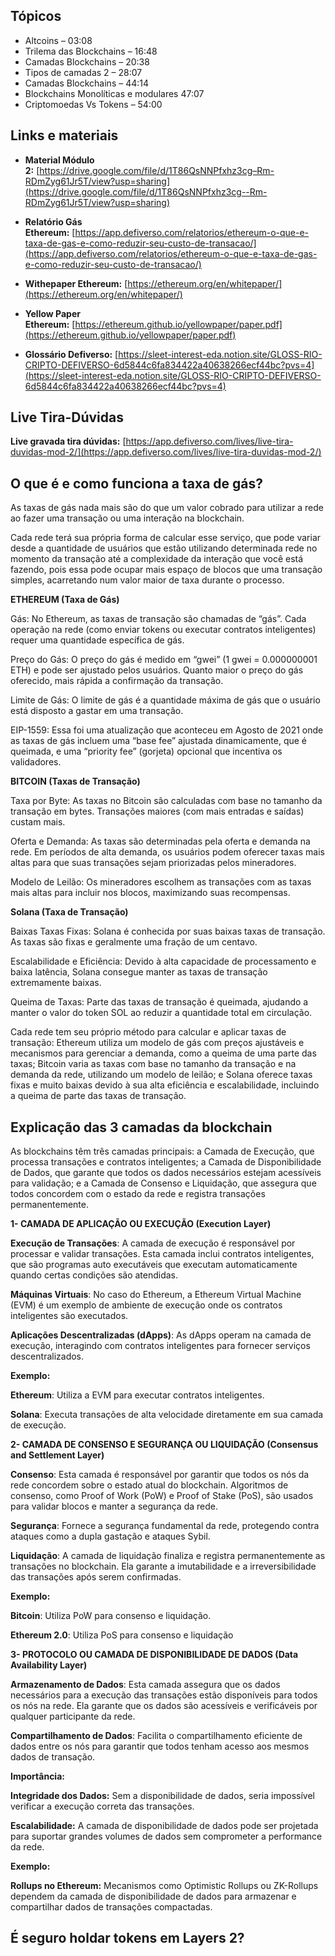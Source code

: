 ## Tópicos

- Altcoins – 03:08
- Trilema das Blockchains – 16:48
- Camadas Blockchains – 20:38
- Tipos de camadas 2 – 28:07
- Camadas Blockchains – 44:14
- Blockchains Monolíticas e modulares 47:07
- Criptomoedas Vs Tokens – 54:00

## Links e materiais

- **Material Módulo 2:** [https://drive.google.com/file/d/1T86QsNNPfxhz3cg–Rm-RDmZyg61Jr5T/view?usp=sharing](https://drive.google.com/file/d/1T86QsNNPfxhz3cg--Rm-RDmZyg61Jr5T/view?usp=sharing)
- **Relatório Gás Ethereum:** [https://app.defiverso.com/relatorios/ethereum-o-que-e-taxa-de-gas-e-como-reduzir-seu-custo-de-transacao/](https://app.defiverso.com/relatorios/ethereum-o-que-e-taxa-de-gas-e-como-reduzir-seu-custo-de-transacao/)

- **Withepaper Ethereum:** [https://ethereum.org/en/whitepaper/](https://ethereum.org/en/whitepaper/)
- **Yellow Paper Ethereum:** [https://ethereum.github.io/yellowpaper/paper.pdf](https://ethereum.github.io/yellowpaper/paper.pdf)
- **Glossário Defiverso:** [https://sleet-interest-eda.notion.site/GLOSS-RIO-CRIPTO-DEFIVERSO-6d5844c6fa834422a40638266ecf44bc?pvs=4](https://sleet-interest-eda.notion.site/GLOSS-RIO-CRIPTO-DEFIVERSO-6d5844c6fa834422a40638266ecf44bc?pvs=4)

## Live Tira-Dúvidas

**Live gravada tira dúvidas:** [https://app.defiverso.com/lives/live-tira-duvidas-mod-2/](https://app.defiverso.com/lives/live-tira-duvidas-mod-2/)

## O que é e como funciona a taxa de gás?

As taxas de gás nada mais são do que um valor cobrado para utilizar a rede ao fazer uma transação ou uma interação na blockchain.

Cada rede terá sua própria forma de calcular esse serviço, que pode variar desde a quantidade de usuários que estão utilizando determinada rede no momento da transação até a complexidade da interação que você está fazendo, pois essa pode ocupar mais espaço de blocos que uma transação simples, acarretando num valor maior de taxa durante o processo.

**ETHEREUM (Taxa de Gás)**

Gás: No Ethereum, as taxas de transação são chamadas de “gás”. Cada operação na rede (como enviar tokens ou executar contratos inteligentes) requer uma quantidade específica de gás.

Preço do Gás: O preço do gás é medido em “gwei” (1 gwei = 0.000000001 ETH) e pode ser ajustado pelos usuários. Quanto maior o preço do gás oferecido, mais rápida a confirmação da transação.

Limite de Gás: O limite de gás é a quantidade máxima de gás que o usuário está disposto a gastar em uma transação.

EIP-1559: Essa foi uma atualização que aconteceu em Agosto de 2021 onde as taxas de gás incluem uma “base fee” ajustada dinamicamente, que é queimada, e uma “priority fee” (gorjeta) opcional que incentiva os validadores.

**BITCOIN (Taxas de Transação)**

Taxa por Byte: As taxas no Bitcoin são calculadas com base no tamanho da transação em bytes. Transações maiores (com mais entradas e saídas) custam mais.

Oferta e Demanda: As taxas são determinadas pela oferta e demanda na rede. Em períodos de alta demanda, os usuários podem oferecer taxas mais altas para que suas transações sejam priorizadas pelos mineradores.

Modelo de Leilão: Os mineradores escolhem as transações com as taxas mais altas para incluir nos blocos, maximizando suas recompensas.

**Solana (Taxa de Transação)**

Baixas Taxas Fixas: Solana é conhecida por suas baixas taxas de transação. As taxas são fixas e geralmente uma fração de um centavo.

Escalabilidade e Eficiência: Devido à alta capacidade de processamento e baixa latência, Solana consegue manter as taxas de transação extremamente baixas.

Queima de Taxas: Parte das taxas de transação é queimada, ajudando a manter o valor do token SOL ao reduzir a quantidade total em circulação.

Cada rede tem seu próprio método para calcular e aplicar taxas de transação: Ethereum utiliza um modelo de gás com preços ajustáveis e mecanismos para gerenciar a demanda, como a queima de uma parte das taxas; Bitcoin varia as taxas com base no tamanho da transação e na demanda da rede, utilizando um modelo de leilão; e Solana oferece taxas fixas e muito baixas devido à sua alta eficiência e escalabilidade, incluindo a queima de parte das taxas de transação.

## Explicação das 3 camadas da blockchain

As blockchains têm três camadas principais: a Camada de Execução, que processa transações e contratos inteligentes; a Camada de Disponibilidade de Dados, que garante que todos os dados necessários estejam acessíveis para validação; e a Camada de Consenso e Liquidação, que assegura que todos concordem com o estado da rede e registra transações permanentemente.

**1- CAMADA DE APLICAÇÃO OU EXECUÇÃO (Execution Layer)**

**Execução de Transações**: A camada de execução é responsável por processar e validar transações. Esta camada inclui contratos inteligentes, que são programas auto executáveis que executam automaticamente quando certas condições são atendidas.

**Máquinas Virtuais**: No caso do Ethereum, a Ethereum Virtual Machine (EVM) é um exemplo de ambiente de execução onde os contratos inteligentes são executados.

**Aplicações Descentralizadas (dApps)**: As dApps operam na camada de execução, interagindo com contratos inteligentes para fornecer serviços descentralizados.

**Exemplo:**

**Ethereum**: Utiliza a EVM para executar contratos inteligentes.

**Solana**: Executa transações de alta velocidade diretamente em sua camada de execução.

**2- CAMADA DE CONSENSO E SEGURANÇA OU LIQUIDAÇÃO (Consensus and Settlement Layer)**

**Consenso**: Esta camada é responsável por garantir que todos os nós da rede concordem sobre o estado atual do blockchain. Algoritmos de consenso, como Proof of Work (PoW) e Proof of Stake (PoS), são usados para validar blocos e manter a segurança da rede.

**Segurança**: Fornece a segurança fundamental da rede, protegendo contra ataques como a dupla gastação e ataques Sybil.

**Liquidação**: A camada de liquidação finaliza e registra permanentemente as transações no blockchain. Ela garante a imutabilidade e a irreversibilidade das transações após serem confirmadas.

**Exemplo:**

**Bitcoin**: Utiliza PoW para consenso e liquidação.

**Ethereum 2.0**: Utiliza PoS para consenso e liquidação

**3- PROTOCOLO OU CAMADA DE DISPONIBILIDADE DE DADOS (Data Availability Layer)**

**Armazenamento de Dados**: Esta camada assegura que os dados necessários para a execução das transações estão disponíveis para todos os nós na rede. Ela garante que os dados são acessíveis e verificáveis por qualquer participante da rede.

**Compartilhamento de Dados**: Facilita o compartilhamento eficiente de dados entre os nós para garantir que todos tenham acesso aos mesmos dados de transação.

**Importância:**

**Integridade dos Dados:** Sem a disponibilidade de dados, seria impossível verificar a execução correta das transações.

**Escalabilidade:** A camada de disponibilidade de dados pode ser projetada para suportar grandes volumes de dados sem comprometer a performance da rede.

**Exemplo:**

**Rollups no Ethereum:** Mecanismos como Optimistic Rollups ou ZK-Rollups dependem da camada de disponibilidade de dados para armazenar e compartilhar dados de transações compactadas.

## É seguro holdar tokens em Layers 2?

